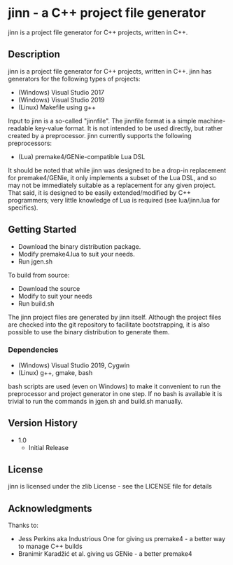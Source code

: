 # jinn - a C++ project file generator

jinn is a project file generator for C++ projects, written in C++.

## Description

jinn is a project file generator for C++ projects, written in C++.  jinn has generators for the following types of projects:

* (Windows) Visual Studio 2017
* (Windows) Visual Studio 2019
* (Linux)   Makefile using g++ 

Input to jinn is a so-called "jinnfile".  The jinnfile format is a simple machine-readable key-value format.  It is not intended to be used directly, but rather created by a preprocessor.  jinn currently supports the following preprocessors:

* (Lua)     premake4/GENie-compatible Lua DSL

It should be noted that while jinn was designed to be a drop-in replacement for premake4/GENie, it only implements a subset of the Lua DSL, and so may not be immediately suitable as a replacement for any given project.  That said, it is designed to be easily extended/modified by C++ programmers; very little knowledge of Lua is required (see lua/jinn.lua for specifics).

## Getting Started

* Download the binary distribution package.
* Modify premake4.lua to suit your needs.
* Run jgen.sh

To build from source:

* Download the source
* Modify to suit your needs
* Run build.sh

The jinn project files are generated by jinn itself.  Although the project files are checked into the git repository to facilitate bootstrapping, it is also possible to use the binary distribution to generate them.

### Dependencies

* (Windows)  Visual Studio 2019, Cygwin
* (Linux)    g++, gmake, bash

bash scripts are used (even on Windows) to make it convenient to run the preprocessor and project generator in one step.  If no bash is available it is trivial to run the commands in jgen.sh and build.sh manually.

## Version History

* 1.0
    * Initial Release

## License

jinn is licensed under the zlib License - see the LICENSE file for details

## Acknowledgments

Thanks to:

* Jess Perkins aka Industrious One for giving us premake4 - a better way to manage C++ builds
* Branimir Karadžić et al. giving us GENie - a better premake4

